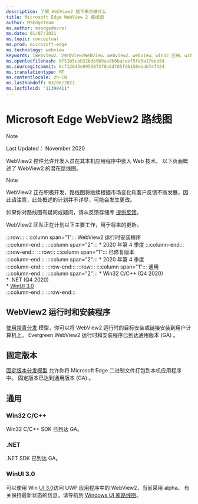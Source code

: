 ```yaml
---
description: 了解 WebView2 接下来将做什么
title: Microsoft Edge WebView 2 路线图
author: MSEdgeTeam
ms.author: msedgedevrel
ms.date: 01/07/2021
ms.topic: conceptual
ms.prod: microsoft-edge
ms.technology: webview
keywords: IWebView2、IWebView2WebView、webview2、webview、win32 应用、win32、edge、ICoreWebView2、ICoreWebView2Host、浏览器控件、边缘 html
ms.openlocfilehash: 0f51b5cab32bdb9b9aa9b6baceef5fe5a17eea54
ms.sourcegitcommit: 6cf12643e9959873f8b5d785fd6158eeab74f424
ms.translationtype: MT
ms.contentlocale: zh-CN
ms.lasthandoff: 03/06/2021
ms.locfileid: "11398411"
---
```

# <a name="microsoft-edge-webview2-roadmap"></a>Microsoft Edge WebView2 路线图  

> [!NOTE]
> Last Updated： November 2020  

WebView2 控件允许开发人员在其本机应用程序中嵌入 Web 技术。  以下页面概述了 WebView2 的潜在路线图。  

> [!NOTE]
> WebView2 正在积极开发，路线图将继续根据市场变化和客户反馈不断发展，因此请注意，此处概述的计划并不详尽，可能会发生更改。  

如果你对路线图有疑问或疑问，请从反馈存储库 [提供反馈][GithubMicrosoftedgeWebviewfeedbackMain]。  

WebView2 团队正在计划以下主要工作，用于将来的更新。  

:::row:::
   :::column span="1":::
      WebView2 运行时安装程序  
   :::column-end:::
   :::column span="2":::
      *   2020 年第 4 季度
   :::column-end:::
:::row-end:::
:::row:::
   :::column span="1":::
      已修复版本  
   :::column-end:::
   :::column span="2":::
      *   2020 年第 4 季度  
   :::column-end:::
:::row-end:::
:::row:::
   :::column span="1":::
      通用  
   :::column-end:::
   :::column span="2":::
      *   Win32 C/C++ \(Q4 2020\)   
      *   .NET \(Q4 2020\)   
      *   [WinUI 3.0][GithubMicrosoftUiXamlRoadmap]  
   :::column-end:::
:::row-end:::  

## <a name="webview2-runtime-and-installer"></a>WebView2 运行时和安装程序  

[使用常青分发][ConceptDistributionEvergreenModel] 模型，你可以将 WebView2 运行时的目标安装或链接安装到用户计算机上。  Evergreen WebView2 运行时和安装程序已到达通用版本 \(GA\) 。  

## <a name="fixed-version"></a>固定版本  

[固定版本分发模型][ConceptsDistributionFixedVersionModel] 允许你将 Microsoft Edge 二进制文件打包到本机应用程序中。  固定版本已达到通用版本 \(GA\) 。  

## <a name="general-availability"></a>通用  

### <a name="win32-cc"></a>Win32 C/C++  

Win32 C/C++ SDK 已到达 GA。  

### <a name="net"></a>.NET  

.NET SDK 已到达 GA。 

### <a name="winui-30"></a>WinUI 3.0  

可以使用 Win [UI 3.0][UwpToolkitsWinui3Index]访问 UWP 应用程序中的 WebView2，当前采用 alpha。  有关保持最新状态的信息，请导航到 [Windows UI 库路线图][GithubMicrosoftUiXamlRoadmap]。  

<!-- links -->  

[ConceptDistributionEvergreenModel]: ./concepts/distribution.md#evergreen-distribution-mode "常青分布模型 - 使用 WebView2 |Microsoft Docs"  
[ConceptsDistributionFixedVersionModel]: ./concepts/distribution.md#fixed-version-distribution-mode "固定版本分布模型 - 使用 WebView2 应用程序分发|Microsoft Docs"  

[UwpToolkitsWinui3Index]: /uwp/toolkits/winui3/index "Windows UI Library 3.0 Preview 1 (2020 年 5 月) |Microsoft Docs"  

[GithubMicrosoftedgeWebviewfeedbackMain]: https://github.com/MicrosoftEdge/WebViewFeedback "WebView 反馈 - MicrosoftEdge/WebViewFeedback |GitHub"  

[GithubMicrosoftUiXamlRoadmap]: https://github.com/microsoft/microsoft-ui-xaml/blob/master/docs/roadmap.md "Windows UI 库路线图 - microsoft/microsoft-ui-xaml |GitHub"  
